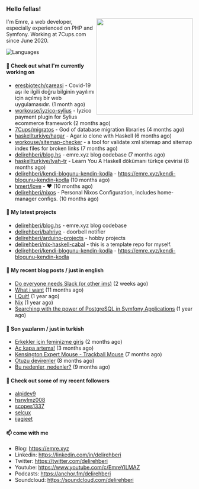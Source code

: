 <h3>Hello fellas!</h3>
 

<img align="right" src="https://media.giphy.com/media/ZE6HYckyroMWwSp11C/giphy-downsized.gif" width="260">

I'm Emre, a web developer, especially experienced on PHP and Symfony. Working at 7Cups.com since June 2020. 

![Languages](https://github-readme-stats.vercel.app/api/top-langs/?username=delirehberi&layout=compact)

#### 👷 Check out what I'm currently working on

- [eresbiotech/careasi](https://github.com/eresbiotech/careasi) - Covid-19 aşı ile ilgili doğru bilginin yayılımı için açılmış bir web uygulamasıdır. (1 month ago)
- [workouse/iyzico-sylius](https://github.com/workouse/iyzico-sylius) - Iyzico payment plugin for Sylius ecommerce framework (2 months ago)
- [7Cups/migratos](https://github.com/7Cups/migratos) - God of database migration libraries (4 months ago)
- [haskellturkiye/hagar](https://github.com/haskellturkiye/hagar) - Agar.io clone with Haskell (6 months ago)
- [workouse/sitemap-checker](https://github.com/workouse/sitemap-checker) - a tool for validate xml sitemap and sitemap index files for broken links (7 months ago)
- [delirehberi/blog.hs](https://github.com/delirehberi/blog.hs) - emre.xyz blog codebase  (7 months ago)
- [haskellturkiye/lyah-tr](https://github.com/haskellturkiye/lyah-tr) - Learn You A Haskell dökümanı türkçe çevirisi (8 months ago)
- [delirehberi/kendi-blogunu-kendin-kodla](https://github.com/delirehberi/kendi-blogunu-kendin-kodla) - https://emre.xyz/kendi-blogunu-kendin-kodla (10 months ago)
- [hmert/love](https://github.com/hmert/love) - :heart: (10 months ago)
- [delirehberi/nixos](https://github.com/delirehberi/nixos) - Personal Nixos Configuration, includes home-manager configs. (10 months ago)

#### 🌱 My latest projects

- [delirehberi/blog.hs](https://github.com/delirehberi/blog.hs) - emre.xyz blog codebase 
- [delirehberi/bahriye](https://github.com/delirehberi/bahriye) - doorbell notifier
- [delirehberi/arduino-projects](https://github.com/delirehberi/arduino-projects) - hobby projects
- [delirehberi/nix-haskell-cabal](https://github.com/delirehberi/nix-haskell-cabal) - this is a template repo for myself.
- [delirehberi/kendi-blogunu-kendin-kodla](https://github.com/delirehberi/kendi-blogunu-kendin-kodla) - https://emre.xyz/kendi-blogunu-kendin-kodla

#### 📜 My recent blog posts / just in english

- [Do everyone needs Slack (or other ims)](https://emre.xyz/do-everyone-needs-slack-or-other-ims) (2 weeks ago)
- [What i want](https://emre.xyz/what-i-want) (11 months ago)
- [I Quit!](https://emre.xyz/i-quit) (1 year ago)
- [Nix](https://emre.xyz/nix) (1 year ago)
- [Searching with the power of PostgreSQL in Symfony Applications](https://emre.xyz/searching-with-the-power-of-postgresql-in-symfony-applications) (1 year ago)

#### 📜 Son yazılarım / just in turkish

- [Erkekler için feminizme giriş](https://emre.xyz/erkekler-icin-feminizme-giris) (2 months ago)
- [Aç kapa artema!](https://emre.xyz/ac-kapa-artema) (3 months ago)
- [Kensington Expert Mouse - Trackball Mouse](https://emre.xyz/kensington-expert-mouse-trackball-mouse) (7 months ago)
- [Otuzu devirenler](https://emre.xyz/otuzu-devirenler) (8 months ago)
- [Bu nedenler, nedenler?](https://emre.xyz/bu-nedenler-nedenler) (9 months ago)

#### 👯 Check out some of my recent followers

- [alpidev9](https://github.com/alpidev9)
- [hsnylmz008](https://github.com/hsnylmz008)
- [scopes1337](https://github.com/scopes1337)
- [selcux](https://github.com/selcux)
- [ijagjeet](https://github.com/ijagjeet)

#### 📫 come with me

- Blog: https://emre.xyz
- Linkedin: https://linkedin.com/in/delirehberi
- Twitter: https://twitter.com/delirehberi
- Youtube: https://www.youtube.com/c/EmreYILMAZ
- Podcasts: https://anchor.fm/delirehberi
- Soundcloud: https://soundcloud.com/delirehberi


